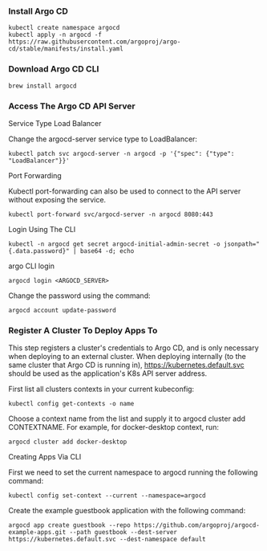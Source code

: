### Install Argo CD

```
kubectl create namespace argocd
kubectl apply -n argocd -f https://raw.githubusercontent.com/argoproj/argo-cd/stable/manifests/install.yaml
```

### Download Argo CD CLI

```
brew install argocd
```
### Access The Argo CD API Server

Service Type Load Balancer

Change the argocd-server service type to LoadBalancer:

```
kubectl patch svc argocd-server -n argocd -p '{"spec": {"type": "LoadBalancer"}}'
```

Port Forwarding

Kubectl port-forwarding can also be used to connect to the API server without exposing the service.
```
kubectl port-forward svc/argocd-server -n argocd 8080:443
```
Login Using The CLI

```
kubectl -n argocd get secret argocd-initial-admin-secret -o jsonpath="{.data.password}" | base64 -d; echo
```
argo CLI login
```
argocd login <ARGOCD_SERVER>
```
Change the password using the command:
```
argocd account update-password
```

### Register A Cluster To Deploy Apps To

This step registers a cluster's credentials to Argo CD, and is only necessary when deploying to an external cluster. When deploying internally (to the same cluster that Argo CD is running in), https://kubernetes.default.svc should be used as the application's K8s API server address.

First list all clusters contexts in your current kubeconfig:

```
kubectl config get-contexts -o name
```
Choose a context name from the list and supply it to argocd cluster add CONTEXTNAME. For example, for docker-desktop context, run:

```
argocd cluster add docker-desktop
```

Creating Apps Via CLI

First we need to set the current namespace to argocd running the following command:

```
kubectl config set-context --current --namespace=argocd
```
Create the example guestbook application with the following command:
```
argocd app create guestbook --repo https://github.com/argoproj/argocd-example-apps.git --path guestbook --dest-server https://kubernetes.default.svc --dest-namespace default
```
